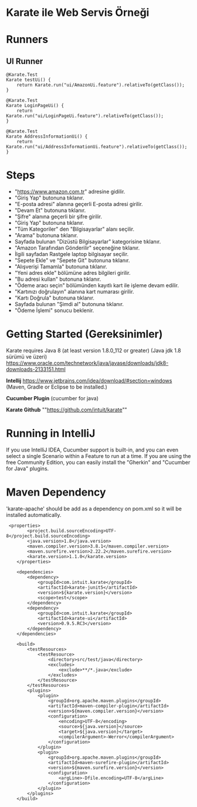# **Karate ile Web Servis Örneği**

# **Runners**
## UI Runner

    @Karate.Test
    Karate testUi() {
        return Karate.run("ui/AmazonUi.feature").relativeTo(getClass());
    }

    @Karate.Test
    Karate LoginPageUi() {
        return Karate.run("ui/LoginPageUi.feature").relativeTo(getClass());
    }

    @Karate.Test
    Karate AddressInformationUi() {
        return Karate.run("ui/AddressInformationUi.feature").relativeTo(getClass());
    }

# **Steps**
 * "https://www.amazon.com.tr" adresine gidilir.
 * "Giriş Yap" butonuna tıklanır.
 * "E-posta adresi" alanına geçerli E-posta adresi girilir.
 * "Devam Et" butonuna tıklanır.
 * "Şifre" alanına geçerli bir şifre girilir.
 * "Giriş Yap" butonuna tıklanır.
 * "Tüm Kategoriler" den "Bilgisayarlar" alanı seçilir.
 * "Arama" butonuna tıklanır.
 * Sayfada bulunan "Dizüstü Bilgisayarlar" kategorisine tıklanır.
 * "Amazon Tarafından Gönderilir" seçeneğine tıklanır.
 * İlgili sayfadan Rastgele laptop bilgisayar seçilir.
 * "Sepete Ekle" ve "Sepete Git" butonuna tıklanır.
 * "Alışverişi Tamamla" butonuna tıklanır.
 * "Yeni adres ekle" bölümüne adres bilgileri girilir.
 * "Bu adresi kullan" butonuna tıklanır.
 * "Ödeme aracı seçin" bölümünden kayıtlı kart ile işleme devam edilir.
 * "Kartınızı doğrulayın" alanına kart numarası girilir.
 * "Kartı Doğrula" butonuna tıklanır.
 * Sayfada bulunan "Şimdi al" butonuna tıklanır.
 * "Ödeme İşlemi" sonucu beklenir.

 # Getting Started (Gereksinimler)
 Karate requires Java 8 (at least version 1.8.0_112 or greater) (Java jdk 1.8 sürümü ve üzeri)
 https://www.oracle.com/technetwork/java/javase/downloads/jdk8-downloads-2133151.html

 **Intellij**
 https://www.jetbrains.com/idea/download/#section=windows (Maven, Gradle or Eclipse to be installed.)

 **Cucumber Plugin**
 (cucumber for java)

 **Karate Github**
 ""https://github.com/intuit/karate""

 # Running in IntelliJ
 If you use IntelliJ IDEA, Cucumber support is built-in, and you can even select a single Scenario within a Feature to run at a time.
 If you are using the free Community Edition, you can easily install the "Gherkin" and "Cucumber for Java" plugins.

 # Maven Dependency
 'karate-apache' should be add as a dependency on pom.xml so it will be installed automatically.
 ```
  <properties>
         <project.build.sourceEncoding>UTF-8</project.build.sourceEncoding>
         <java.version>1.8</java.version>
         <maven.compiler.version>3.8.1</maven.compiler.version>
         <maven.surefire.version>2.22.2</maven.surefire.version>
         <karate.version>1.1.0</karate.version>
     </properties>

     <dependencies>
         <dependency>
             <groupId>com.intuit.karate</groupId>
             <artifactId>karate-junit5</artifactId>
             <version>${karate.version}</version>
             <scope>test</scope>
         </dependency>
         <dependency>
             <groupId>com.intuit.karate</groupId>
             <artifactId>karate-ui</artifactId>
             <version>0.9.5.RC3</version>
         </dependency>
     </dependencies>

     <build>
         <testResources>
             <testResource>
                 <directory>src/test/java</directory>
                 <excludes>
                     <exclude>**/*.java</exclude>
                 </excludes>
             </testResource>
         </testResources>
         <plugins>
             <plugin>
                 <groupId>org.apache.maven.plugins</groupId>
                 <artifactId>maven-compiler-plugin</artifactId>
                 <version>${maven.compiler.version}</version>
                 <configuration>
                     <encoding>UTF-8</encoding>
                     <source>${java.version}</source>
                     <target>${java.version}</target>
                     <compilerArgument>-Werror</compilerArgument>
                 </configuration>
             </plugin>
             <plugin>
                 <groupId>org.apache.maven.plugins</groupId>
                 <artifactId>maven-surefire-plugin</artifactId>
                 <version>${maven.surefire.version}</version>
                 <configuration>
                     <argLine>-Dfile.encoding=UTF-8</argLine>
                 </configuration>
             </plugin>
         </plugins>
     </build>

 ```
